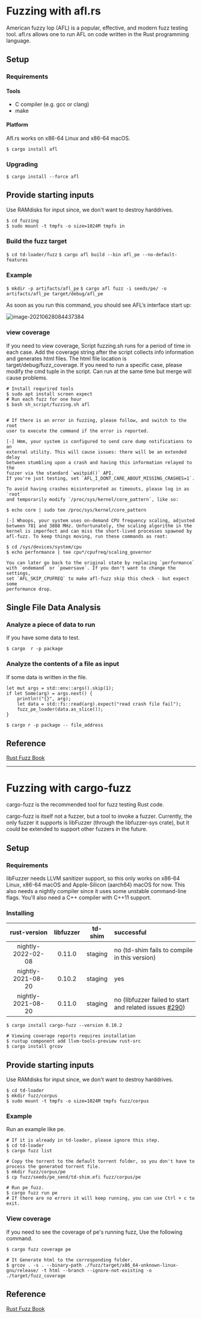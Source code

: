 # Fuzzing with afl.rs

American fuzzy lop (AFL) is a popular, effective, and modern fuzz testing tool. afl.rs allows one to run AFL on code written in the Rust programming language.

## Setup

### Requirements

#### Tools
- C compiler (e.g. gcc or clang)
- make

#### Platform

Afl.rs works on x86-64 Linux and x86-64 macOS.

`$ cargo install afl`

### Upgrading

`$ cargo install --force afl`

## Provide starting inputs

Use RAMdisks for input since, we don't want to destroy harddrives.

```
$ cd fuzzing
$ sudo mount -t tmpfs -o size=1024M tmpfs in
```

### Build the fuzz target

`$ cd td-loader/fuzz`
`$ cargo afl build --bin afl_pe --no-default-features`

### Example

`$ mkdir -p artifacts/afl_pe`
`$ cargo afl fuzz -i seeds/pe/ -o artifacts/afl_pe target/debug/afl_pe`

As soon as you run this command, you should see AFL’s interface start up:

![image-20210628084437384](fuzz.png)

### view coverage

If you need to view coverage, Script fuzzing.sh runs for a period of time in each case.
Add the coverage string after the script collects info information and generates html files. 
The html file location is target/debug/fuzz_coverage. 
If you need to run a specific case, please modify the cmd tuple in the script.
Can run at the same time but merge will cause problems.

```
# Install requrired tools
$ sudo apt install screen expect
# Run each fuzz for one hour
$ bash sh_script/fuzzing.sh afl


# If there is an error in fuzzing, please follow, and switch to the root
user to execute the command if the error is reported.

[-] Hmm, your system is configured to send core dump notifications to an
external utility. This will cause issues: there will be an extended delay
between stumbling upon a crash and having this information relayed to the
fuzzer via the standard `waitpid()` API.
If you're just testing, set `AFL_I_DONT_CARE_ABOUT_MISSING_CRASHES=1`.

To avoid having crashes misinterpreted as timeouts, please log in as `root`
and temporarily modify `/proc/sys/kernel/core_pattern`, like so:

$ echo core | sudo tee /proc/sys/kernel/core_pattern

[-] Whoops, your system uses on-demand CPU frequency scaling, adjusted
between 781 and 3808 MHz. Unfortunately, the scaling algorithm in the
kernel is imperfect and can miss the short-lived processes spawned by
afl-fuzz. To keep things moving, run these commands as root:

$ cd /sys/devices/system/cpu
$ echo performance | tee cpu*/cpufreq/scaling_governor

You can later go back to the original state by replacing `performance`
with `ondemand` or `powersave`. If you don't want to change the settings,
set `AFL_SKIP_CPUFREQ` to make afl-fuzz skip this check - but expect some
performance drop.
```

## Single File Data Analysis

### Analyze a piece of data to run

If you have some data to test.

`$ cargo  r -p package`

### Analyze the contents of a file as input

If some data is written in the file.

```
let mut args = std::env::args().skip(1);
if let Some(arg) = args.next() {
    println!("{}", arg);
    let data = std::fs::read(arg).expect("read crash file fail");
    fuzz_pe_loader(data.as_slice());
}
```
`$ cargo r -p package -- file_address`


## Reference

[Rust Fuzz Book](https://rust-fuzz.github.io/book/afl/setup.html)

* * * * 

# Fuzzing with cargo-fuzz

cargo-fuzz is the recommended tool for fuzz testing Rust code.

cargo-fuzz is itself not a fuzzer, but a tool to invoke a fuzzer. Currently, the only fuzzer it supports is libFuzzer (through the libfuzzer-sys crate), but it could be extended to support other fuzzers in the future.

## Setup 

### Requirements
libFuzzer needs LLVM sanitizer support, so this only works on x86-64 Linux, x86-64 macOS and Apple-Silicon (aarch64) macOS for now. This also needs a nightly compiler since it uses some unstable command-line flags. You'll also need a C++ compiler with C++11 support.

### Installing

|    rust-version    | libfuzzer | td-shim | successful                                                                                                   |
| :----------------: | :-------: | :-----: | :----------------------------------------------------------------------------------------------------------- |
| nightly-2022-02-08 |  0.11.0   | staging | no (td-shim fails to compile in this version)                                                                |
| nightly-2021-08-20 |  0.10.2   | staging | yes                                                                                                          |
| nightly-2021-08-20 |  0.11.0   | staging | no (libfuzzer failed to start and related issues [#290](https://github.com/rust-fuzz/cargo-fuzz/issues/290)) |

```
$ cargo install cargo-fuzz --version 0.10.2

# Viewing coverage reports requires installation
$ rustup component add llvm-tools-preview rust-src
$ cargo install grcov
```
## Provide starting inputs

Use RAMdisks for input since, we don't want to destroy harddrives.

```
$ cd td-loader
$ mkdir fuzz/corpus
$ sudo mount -t tmpfs -o size=1024M tmpfs fuzz/corpus
```

### Example
Run an example like pe.
```
# If it is already in td-loader, please ignore this step.
$ cd td-loader
$ cargo fuzz list

# Copy the torrent to the default torrent folder, so you don't have to process the generated torrent file.
$ mkdir fuzz/corpus/pe
$ cp fuzz/seeds/pe_send/td-shim.efi fuzz/corpus/pe

# Run pe fuzz.
$ cargo fuzz run pe
# If there are no errors it will keep running, you can use Ctrl + c to exit.
```

### View coverage

If you need to see the coverage of pe's running fuzz, Use the following command.
```
$ cargo fuzz coverage pe

# It Generate html to the corresponding folder.
$ grcov . -s . --binary-path ./fuzz/target/x86_64-unknown-linux-gnu/release/ -t html --branch --ignore-not-existing -o ./target/fuzz_coverage
```

## Reference

[Rust Fuzz Book](https://rust-fuzz.github.io/book/cargo-fuzz/setup.html)
